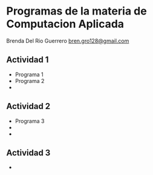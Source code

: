 # Programas de la materia de Computacion Aplicada

Brenda Del Rio Guerrero
bren.gro128@gmail.com

## Actividad 1       
- Programa 1
- Programa 2
-
## Actividad 2 
- Programa 3
-
-
## Actividad 3
-
